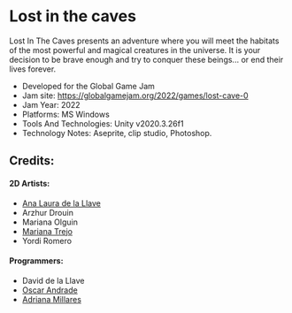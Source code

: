 # Lost in the caves

Lost In The Caves presents an adventure where you will meet the habitats of the most powerful and magical creatures in the universe. It is your decision to be brave enough and try to conquer these beings... or end their lives forever.

- Developed for the Global Game Jam 
- Jam site: https://globalgamejam.org/2022/games/lost-cave-0
- Jam Year: 2022
- Platforms: MS Windows
- Tools And Technologies: Unity v2020.3.26f1
- Technology Notes: Aseprite, clip studio, Photoshop.


## Credits: 
 
 #### 2D Artists:

  * [Ana Laura de la Llave]( https://anakeycas.artstation.com/)
  * Arzhur Drouin
  * Mariana Olguin
  * [Mariana Trejo](https://a01702161.myportfolio.com/)
  * Yordi Romero


#### Programmers:

  * David de la Llave
  * [Oscar Andrade](https://github.com/Enkoni187)
  * [Adriana Millares](https://github.com/AdrianaMillares)

